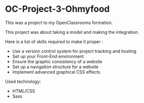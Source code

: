 # OC-Project-3-Ohmyfood
This was a project to my OpenClassrooms formation.

This project was about taking a model and making the integration. 

Here is a list of skills required to make it proper :
- Use a version control system for project tracking and hosting
- Set up your Front-End environment
- Ensure the graphic consistency of a website
- Set up a navigation structure for a website
- Implement advanced graphical CSS effects

Used technology: 
- HTML/CSS
- Sass
